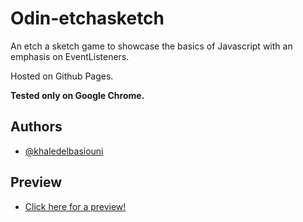 
# Odin-etchasketch

An etch a sketch game to showcase the basics of Javascript with an emphasis on EventListeners.

Hosted on Github Pages.

**Tested only on Google Chrome.**

## Authors

- [@khaledelbasiouni](https://www.github.com/khaledelbasiouni)


## Preview
- [Click here for a preview!](https://khaledelbasiouni.github.io/odin-etchasketch/)
